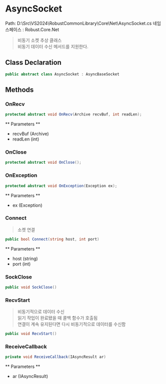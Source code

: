 # AsyncSocket
Path: D:\Src\VS2024\RobustCommonLibrary\Core\Net\AsyncSocket.cs
네임스페이스 : Robust.Core.Net

>  비동기 소켓 추상 클래스  <br/>
	 비동기 데이터 수신 메서드를 지원한다.
	

## Class Declaration
```csharp
public abstract class AsyncSocket : AsyncBaseSocket
```

## Methods
### OnRecv
```csharp
protected abstract void OnRecv(Archive recvBuf, int readLen);
```
** Parameters **
- recvBuf (Archive)
- readLen (int)

### OnClose
```csharp
protected abstract void OnClose();
```

### OnException
```csharp
protected abstract void OnException(Exception ex);
```
** Parameters **
- ex (Exception)

### Connect
>  소켓 연결
		
```csharp
public bool Connect(string host, int port)
```
** Parameters **
- host (string)
- port (int)

### SockClose
```csharp
public void SockClose()
```

### RecvStart
>  비동기적으로 데이터 수신  <br/>
		 읽기 작업이 완료됐을 때 콜백 함수가 호출됨  <br/>
		 연결이 계속 유지된다면 다시 비동기적으로 데이터를 수신함
		
```csharp
public void RecvStart()
```

### ReceiveCallback
```csharp
private void ReceiveCallback(IAsyncResult ar)
```
** Parameters **
- ar (IAsyncResult)
